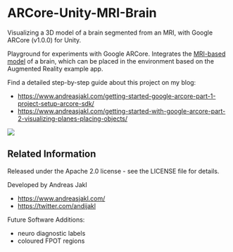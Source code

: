 # ARCore-Unity-MRI-Brain

Visualizing a 3D model of a brain segmented from an MRI, with Google ARCore (v1.0.0) for Unity.

Playground for experiments with Google ARCore. Integrates the [MRI-based model](https://poly.google.com/view/bcjt0dQVTPo) of a brain, which can be placed in the environment based on the Augmented Reality example app.

Find a detailed step-by-step guide about this project on my blog:
* https://www.andreasjakl.com/getting-started-google-arcore-part-1-project-setup-arcore-sdk/
* https://www.andreasjakl.com/getting-started-with-google-arcore-part-2-visualizing-planes-placing-objects/

![](https://raw.githubusercontent.com/andijakl/ARCore-Unity-MRI-Brain/master/ARCore-Brain.jpg)

## Related Information

Released under the Apache 2.0 license - see the LICENSE file for details.

Developed by Andreas Jakl
* https://www.andreasjakl.com/
* https://twitter.com/andijakl

Future Software Additions:

- neuro diagnostic labels
- coloured FPOT regions
